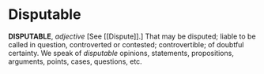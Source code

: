 # Disputable

**DISPUTABLE**, _adjective_ \[See [[Dispute]].\] That may be disputed; liable to be called in question, controverted or contested; controvertible; of doubtful certainty. We speak of _disputable_ opinions, statements, propositions, arguments, points, cases, questions, etc.
